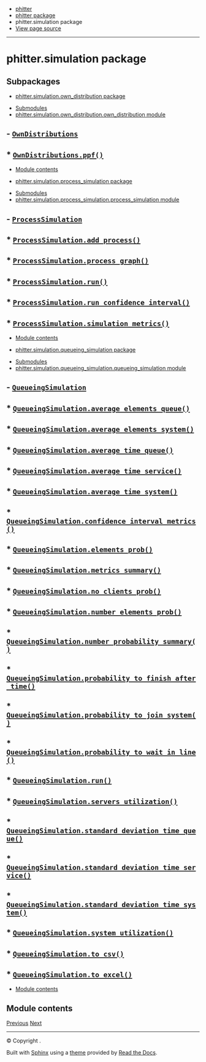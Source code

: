 * [phitter](modules.html)
* [phitter package](phitter.html)
* phitter.simulation package
* [View page source](_sources/phitter.simulation.rst.txt)

---

# phitter.simulation package

## Subpackages

* [phitter.simulation.own\_distribution package](phitter.simulation.own_distribution.html)
+ [Submodules](phitter.simulation.own_distribution.html#submodules)
+ [phitter.simulation.own\_distribution.own\_distribution module](phitter.simulation.own_distribution.html#module-phitter.simulation.own_distribution.own_distribution)
## - [`OwnDistributions`](phitter.simulation.own_distribution.html#phitter.simulation.own_distribution.own_distribution.OwnDistributions)
## * [`OwnDistributions.ppf()`](phitter.simulation.own_distribution.html#phitter.simulation.own_distribution.own_distribution.OwnDistributions.ppf)
+ [Module contents](phitter.simulation.own_distribution.html#module-phitter.simulation.own_distribution)
* [phitter.simulation.process\_simulation package](phitter.simulation.process_simulation.html)
+ [Submodules](phitter.simulation.process_simulation.html#submodules)
+ [phitter.simulation.process\_simulation.process\_simulation module](phitter.simulation.process_simulation.html#module-phitter.simulation.process_simulation.process_simulation)
## - [`ProcessSimulation`](phitter.simulation.process_simulation.html#phitter.simulation.process_simulation.process_simulation.ProcessSimulation)
## * [`ProcessSimulation.add_process()`](phitter.simulation.process_simulation.html#phitter.simulation.process_simulation.process_simulation.ProcessSimulation.add_process)
## * [`ProcessSimulation.process_graph()`](phitter.simulation.process_simulation.html#phitter.simulation.process_simulation.process_simulation.ProcessSimulation.process_graph)
## * [`ProcessSimulation.run()`](phitter.simulation.process_simulation.html#phitter.simulation.process_simulation.process_simulation.ProcessSimulation.run)
## * [`ProcessSimulation.run_confidence_interval()`](phitter.simulation.process_simulation.html#phitter.simulation.process_simulation.process_simulation.ProcessSimulation.run_confidence_interval)
## * [`ProcessSimulation.simulation_metrics()`](phitter.simulation.process_simulation.html#phitter.simulation.process_simulation.process_simulation.ProcessSimulation.simulation_metrics)
+ [Module contents](phitter.simulation.process_simulation.html#module-phitter.simulation.process_simulation)
* [phitter.simulation.queueing\_simulation package](phitter.simulation.queueing_simulation.html)
+ [Submodules](phitter.simulation.queueing_simulation.html#submodules)
+ [phitter.simulation.queueing\_simulation.queueing\_simulation module](phitter.simulation.queueing_simulation.html#module-phitter.simulation.queueing_simulation.queueing_simulation)
## - [`QueueingSimulation`](phitter.simulation.queueing_simulation.html#phitter.simulation.queueing_simulation.queueing_simulation.QueueingSimulation)
## * [`QueueingSimulation.average_elements_queue()`](phitter.simulation.queueing_simulation.html#phitter.simulation.queueing_simulation.queueing_simulation.QueueingSimulation.average_elements_queue)
## * [`QueueingSimulation.average_elements_system()`](phitter.simulation.queueing_simulation.html#phitter.simulation.queueing_simulation.queueing_simulation.QueueingSimulation.average_elements_system)
## * [`QueueingSimulation.average_time_queue()`](phitter.simulation.queueing_simulation.html#phitter.simulation.queueing_simulation.queueing_simulation.QueueingSimulation.average_time_queue)
## * [`QueueingSimulation.average_time_service()`](phitter.simulation.queueing_simulation.html#phitter.simulation.queueing_simulation.queueing_simulation.QueueingSimulation.average_time_service)
## * [`QueueingSimulation.average_time_system()`](phitter.simulation.queueing_simulation.html#phitter.simulation.queueing_simulation.queueing_simulation.QueueingSimulation.average_time_system)
## * [`QueueingSimulation.confidence_interval_metrics()`](phitter.simulation.queueing_simulation.html#phitter.simulation.queueing_simulation.queueing_simulation.QueueingSimulation.confidence_interval_metrics)
## * [`QueueingSimulation.elements_prob()`](phitter.simulation.queueing_simulation.html#phitter.simulation.queueing_simulation.queueing_simulation.QueueingSimulation.elements_prob)
## * [`QueueingSimulation.metrics_summary()`](phitter.simulation.queueing_simulation.html#phitter.simulation.queueing_simulation.queueing_simulation.QueueingSimulation.metrics_summary)
## * [`QueueingSimulation.no_clients_prob()`](phitter.simulation.queueing_simulation.html#phitter.simulation.queueing_simulation.queueing_simulation.QueueingSimulation.no_clients_prob)
## * [`QueueingSimulation.number_elements_prob()`](phitter.simulation.queueing_simulation.html#phitter.simulation.queueing_simulation.queueing_simulation.QueueingSimulation.number_elements_prob)
## * [`QueueingSimulation.number_probability_summary()`](phitter.simulation.queueing_simulation.html#phitter.simulation.queueing_simulation.queueing_simulation.QueueingSimulation.number_probability_summary)
## * [`QueueingSimulation.probability_to_finish_after_time()`](phitter.simulation.queueing_simulation.html#phitter.simulation.queueing_simulation.queueing_simulation.QueueingSimulation.probability_to_finish_after_time)
## * [`QueueingSimulation.probability_to_join_system()`](phitter.simulation.queueing_simulation.html#phitter.simulation.queueing_simulation.queueing_simulation.QueueingSimulation.probability_to_join_system)
## * [`QueueingSimulation.probability_to_wait_in_line()`](phitter.simulation.queueing_simulation.html#phitter.simulation.queueing_simulation.queueing_simulation.QueueingSimulation.probability_to_wait_in_line)
## * [`QueueingSimulation.run()`](phitter.simulation.queueing_simulation.html#phitter.simulation.queueing_simulation.queueing_simulation.QueueingSimulation.run)
## * [`QueueingSimulation.servers_utilization()`](phitter.simulation.queueing_simulation.html#phitter.simulation.queueing_simulation.queueing_simulation.QueueingSimulation.servers_utilization)
## * [`QueueingSimulation.standard_deviation_time_queue()`](phitter.simulation.queueing_simulation.html#phitter.simulation.queueing_simulation.queueing_simulation.QueueingSimulation.standard_deviation_time_queue)
## * [`QueueingSimulation.standard_deviation_time_service()`](phitter.simulation.queueing_simulation.html#phitter.simulation.queueing_simulation.queueing_simulation.QueueingSimulation.standard_deviation_time_service)
## * [`QueueingSimulation.standard_deviation_time_system()`](phitter.simulation.queueing_simulation.html#phitter.simulation.queueing_simulation.queueing_simulation.QueueingSimulation.standard_deviation_time_system)
## * [`QueueingSimulation.system_utilization()`](phitter.simulation.queueing_simulation.html#phitter.simulation.queueing_simulation.queueing_simulation.QueueingSimulation.system_utilization)
## * [`QueueingSimulation.to_csv()`](phitter.simulation.queueing_simulation.html#phitter.simulation.queueing_simulation.queueing_simulation.QueueingSimulation.to_csv)
## * [`QueueingSimulation.to_excel()`](phitter.simulation.queueing_simulation.html#phitter.simulation.queueing_simulation.queueing_simulation.QueueingSimulation.to_excel)
+ [Module contents](phitter.simulation.queueing_simulation.html#module-phitter.simulation.queueing_simulation)

## Module contents

[Previous](phitter.discrete.discrete_statistical_tests.html "phitter.discrete.discrete_statistical_tests package")
[Next](phitter.simulation.own_distribution.html "phitter.simulation.own_distribution package")

---

© Copyright .

Built with [Sphinx](https://www.sphinx-doc.org/) using a
[theme](https://github.com/readthedocs/sphinx_rtd_theme)
provided by [Read the Docs](https://readthedocs.org).